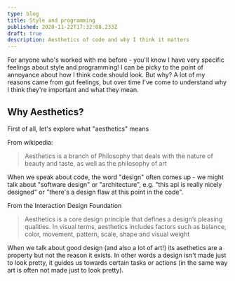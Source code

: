 ```yaml
---
type: blog
title: Style and programming
published: 2020-11-22T17:32:08.233Z
draft: true
description: Aesthetics of code and why I think it matters
---
```


For anyone who's worked with me before - you'll know I have very specific feelings about style and programming! I can be picky to the point of annoyance about how I think code should look. But why? A lot of my reasons came from gut feelings, but over time I've come to understand why I think they're important and what they mean.

## Why Aesthetics?

First of all, let's explore what "aesthetics" means

From wikipedia:

> Aesthetics is a branch of Philosophy that deals with the nature of beauty and taste, as well as the philosophy of art 

When we speak about code, the word "design" often comes up - we might talk about "software design" or "architecture", e.g. "this api is really nicely designed" or "there's a design flaw at this point in the code".

From the Interaction Design Foundation

> Aesthetics is a core design principle that defines a design’s pleasing qualities. In visual terms, aesthetics includes factors such as balance, color, movement, pattern, scale, shape and visual weight

When we talk about good design (and also a lot of art!) its asethetics are a property but not the reason it exists. In other words a design isn't made just to look pretty, it guides us towards certain tasks or actions (in the same way art is often not made just to look  pretty).